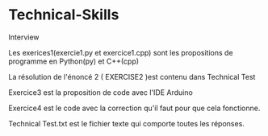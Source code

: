 # Technical-Skills
Interview

Les exerices1(exercie1.py et exercice1.cpp) sont les propositions de programme en Python(py) et C++(cpp)

La résolution de l'énoncé 2 ( EXERCISE2 )est contenu dans Technical Test

Exercice3 est la proposition de code avec l'IDE Arduino

Exercice4 est le code avec la correction qu'il faut pour que cela fonctionne.

Technical Test.txt est le fichier texte qui comporte toutes les réponses.
